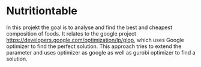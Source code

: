 # Nutritiontable
In this projekt the goal is to analyse and find the best and cheapest composition of foods. 
It relates to the google project https://developers.google.com/optimization/lp/glop, which uses Google optimizer to find the perfect solution.
This approach tries to extend the parameter and uses optimizer as google as well as gurobi optimizer to find a solution.

